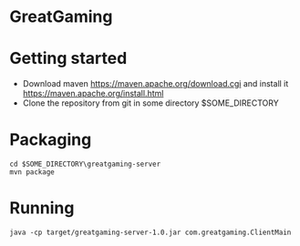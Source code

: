 # GreatGaming
# Getting started
- Download maven https://maven.apache.org/download.cgi and install it https://maven.apache.org/install.html
- Clone the repository from git in some directory $SOME_DIRECTORY

# Packaging
```
cd $SOME_DIRECTORY\greatgaming-server
mvn package
```

# Running
```
java -cp target/greatgaming-server-1.0.jar com.greatgaming.ClientMain
```